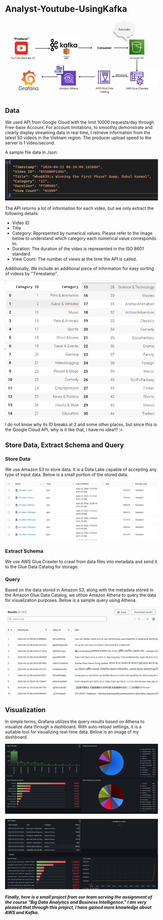 # Analyst-Youtube-UsingKafka

[![Overview](assignment/image/Overview.png "Overview")](assignment/image/Overview.png)

## Data
We used API from Google Cloud with the limit 10000 requests/day through Free-base Account. 
For account limitations, to smoothly demonstrate and clearly display streaming data in real time, I retrieve information from the latest 50 videos in the Vietnam region. The producer upload speed to the server is 1 video/second.

A sample file data in Json:

[![Data](assignment/image/FileData.png "Data")](assignment/image/FileData.png)

The API returns a lot of information for each video, but we only extract the following details:

- Video ID
- Title
- Category: Represented by numerical values. Please refer to the image below to understand which category each numerical value corresponds to.
- Duration: The duration of the video is represented in the ISO 8601 standard.
- View Count: The number of views at the time the API is called.

Additionally, We include an additional piece of information for easy sorting of videos by "Timestamp".

[![Category](assignment/image/Category.png "Category")](assignment/image/Category.png)

I do not know why its ID breaks at 2 and some other places, but since this is the Google Cloud API, why is it like that, I have no idea!!! :<

## Store Data, Extract Schema and Query
### Store Data

We use Amazon S3 to store data. It is a Data Lake capable of accepting any type of input data. Below is a small portion of the stored data.

[![StoredData](assignment/image/PieceOfStoredData.png "Piece Of Stored Data")](assignment/image/PieceOfStoredData.png)

### Extract Schema

We use AWS Glue Crawler to crawl from data files into metadata and send it to the Glue Data Catalog for storage.

### Query
Based on the data stored in Amazon S3, along with the metadata stored in the Amazon Glue Data Catalog, we utilize Amazon Athena to query the data for visualization purposes.
Below is a sample query using Athena.

[![QueryAthena](assignment/image/Athena.png "Query Athena")](assignment/image/Athena.png)

## Visualization


In simple terms, Grafana utilizes the query results based on Athena to visualize data through a dashboard. With auto-reload settings, it is a suitable tool for visualizing real-time data. Below is an image of my dashboard.

[![Dashboard 1](assignment/image/Dashboard_1.png "Query Athena")](assignment/image/Dashboard_1.png)

[![Dashboard 2](assignment/image/Dashboard_2.png "Query Athena")](assignment/image/Dashboard_2.png)

***Finally, here is a small project from our team serving the assignment of the course "Big Data Analytics and Business Intelligence." I am very pleased that through this project, I have gained more knowledge about AWS and Kafka.***
